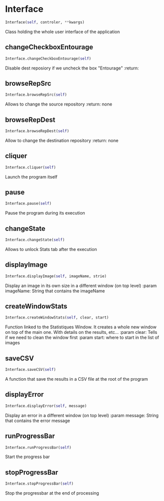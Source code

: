 <h1 id="View.Interface">Interface</h1>

```python
Interface(self, controler, **kwargs)
```

Class holding the whole user interface of the application

<h2 id="View.Interface.changeCheckboxEntourage">changeCheckboxEntourage</h2>

```python
Interface.changeCheckboxEntourage(self)
```

Disable dest reposiory if we uncheck the box "Entourage"
:return:

<h2 id="View.Interface.browseRepSrc">browseRepSrc</h2>

```python
Interface.browseRepSrc(self)
```

Allows to change the source repository
:return: none

<h2 id="View.Interface.browseRepDest">browseRepDest</h2>

```python
Interface.browseRepDest(self)
```

Allow to change the destination repository
:return: none

<h2 id="View.Interface.cliquer">cliquer</h2>

```python
Interface.cliquer(self)
```

Launch the program itself

<h2 id="View.Interface.pause">pause</h2>

```python
Interface.pause(self)
```

Pause the program during its execution

<h2 id="View.Interface.changeState">changeState</h2>

```python
Interface.changeState(self)
```

Allows to unlock Stats tab after the execution

<h2 id="View.Interface.displayImage">displayImage</h2>

```python
Interface.displayImage(self, imageName, strie)
```

Display an image in its own size in a different window (on top level)
:param imageName: String that contains the imageName

<h2 id="View.Interface.createWindowStats">createWindowStats</h2>

```python
Interface.createWindowStats(self, clear, start)
```

Function linked to the Statistiques Window. It creates a whole new window on top of the main one. With details on the results, etc...
:param clear: Tells if we need to clean the window first
:param start: where to start in the list of images

<h2 id="View.Interface.saveCSV">saveCSV</h2>

```python
Interface.saveCSV(self)
```

A function that save the results in a CSV file at the root of the program

<h2 id="View.Interface.displayError">displayError</h2>

```python
Interface.displayError(self, message)
```

Display an error in a different window (on top level)
:param message: String that contains the error message

<h2 id="View.Interface.runProgressBar">runProgressBar</h2>

```python
Interface.runProgressBar(self)
```

Start the progress bar

<h2 id="View.Interface.stopProgressBar">stopProgressBar</h2>

```python
Interface.stopProgressBar(self)
```

Stop the progressbar at the end of processing

